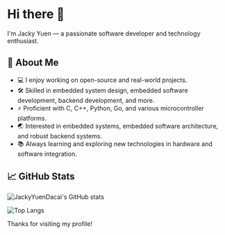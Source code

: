 # Hi there 👋

I'm Jacky Yuen — a passionate software developer and technology enthusiast.

## 🌱 About Me

- 💻 I enjoy working on open-source and real-world projects.
- 🛠️ Skilled in embedded system design, embedded software development, backend development, and more.
- ⚡ Proficient with C, C++, Python, Go, and various microcontroller platforms.
- 🌏 Interested in embedded systems, embedded software architecture, and robust backend systems.
- 📚 Always learning and exploring new technologies in hardware and software integration.

## 📈 GitHub Stats

![JackyYuenDacai's GitHub stats](https://github-readme-stats.vercel.app/api?username=JackyYuenDacai&show_icons=true&theme=default)

![Top Langs](https://github-readme-stats.vercel.app/api/top-langs/?username=JackyYuenDacai&layout=compact)

Thanks for visiting my profile!
